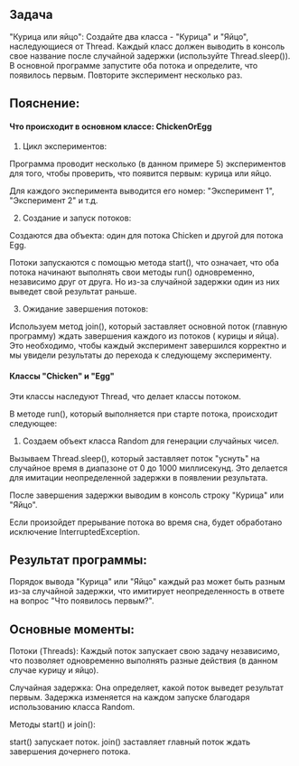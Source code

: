 ## Задача

"Курица или яйцо": Создайте два класса - "Курица" и "Яйцо", наследующиеся от Thread. Каждый класс должен выводить
в консоль свое название после случайной задержки (используйте Thread.sleep()). В основной программе запустите оба потока
и определите, что появилось первым. Повторите эксперимент несколько раз.

## Пояснение:

#### Что происходит в основном классе: ChickenOrEgg

1. Цикл экспериментов:

Программа проводит несколько (в данном примере 5) экспериментов для того, чтобы проверить, что появится первым: курица
или яйцо.

Для каждого эксперимента выводится его номер: "Эксперимент 1", "Эксперимент 2" и т.д.

2. Создание и запуск потоков:

Создаются два объекта: один для потока Chicken и другой для потока Egg.

Потоки запускаются с помощью метода start(), что означает, что оба потока начинают выполнять свои методы run()
одновременно, независимо друг от друга. Но из-за случайной задержки один из них выведет свой результат раньше.

3. Ожидание завершения потоков:

Используем метод join(), который заставляет основной поток (главную программу) ждать завершения каждого из потоков (
курицы и яйца). Это необходимо, чтобы каждый эксперимент завершился корректно и мы увидели результаты до перехода к
следующему эксперименту.

#### Классы "Chicken" и "Egg"

Эти классы наследуют Thread, что делает классы потоком.

В методе run(), который выполняется при старте потока, происходит следующее:

1. Создаем объект класса Random для генерации случайных чисел.

Вызываем Thread.sleep(), который заставляет поток "уснуть" на случайное время в диапазоне от 0 до 1000 миллисекунд. Это
делается для имитации неопределенной задержки в появлении результата.

После завершения задержки выводим в консоль строку "Курица" или "Яйцо".

Если произойдет прерывание потока во время сна, будет обработано исключение InterruptedException.

## Результат программы:

Порядок вывода "Курица" или "Яйцо" каждый раз может быть разным из-за случайной задержки, что имитирует неопределенность
в ответе на вопрос "Что появилось первым?".

## Основные моменты:

Потоки (Threads): Каждый поток запускает свою задачу независимо, что позволяет одновременно выполнять разные действия (в
данном случае курицу и яйцо).

Случайная задержка: Она определяет, какой поток выведет результат первым. Задержка изменяется на каждом запуске
благодаря использованию класса Random.

Методы start() и join():

start() запускает поток.
join() заставляет главный поток ждать завершения дочернего потока.